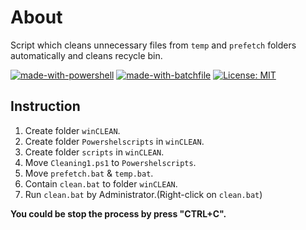 # About

Script which cleans unnecessary files from `temp` and `prefetch` folders automatically and cleans recycle bin.

[![made-with-powershell](https://img.shields.io/badge/Made%20with-Powershell-1f425f.svg)](https://docs.microsoft.com/en-us/powershell/)
[![made-with-batchfile](https://img.shields.io/badge/Made%20with-Batch-1f425f.svg)](https://en.wikipedia.org/wiki/Batch_file)
[![License: MIT](https://img.shields.io/badge/License-MIT-yellow.svg)](https://opensource.org/licenses/MIT)

## Instruction

1. Create folder `winCLEAN`.
2. Create folder `Powershelscripts` in `winCLEAN`.
3. Create folder `scripts` in `winCLEAN`.
4. Move `Cleaning1.ps1` to `Powershelscripts`.
5. Move `prefetch.bat` & `temp.bat`.
6. Contain `clean.bat` to folder `winCLEAN`.
7. Run `clean.bat` by Administrator.(Right-click on `clean.bat`)

**You could be stop the process by press "CTRL+C".**
